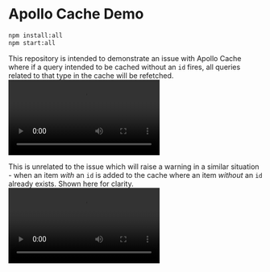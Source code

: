 # Apollo Cache Demo

```bash
npm install:all
npm start:all
```

This repository is intended to demonstrate an issue with Apollo Cache where if a query intended to be cached without an `id` fires, all queries related to that type in the cache will be refetched.
<video src='https://github.com/jvm986/apollo-cache-demo/assets/20093619/150be230-b9c6-46fe-a91e-c23eebe239df' />



This is unrelated to the issue which will raise a warning in a similar situation - when an item _with_ an `id` is added to the cache where an item _without_ an `id` already exists. Shown here for clarity.
<video src='https://github.com/jvm986/apollo-cache-demo/assets/20093619/09da0b05-0cc9-4d12-a53e-c425df48af0a' />



